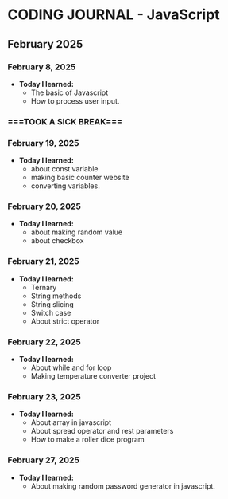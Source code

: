 # CODING JOURNAL - JavaScript

## February 2025
### February 8, 2025
- **Today I learned:** 
  - The basic of Javascript
  - How to process user input.

### ===TOOK A SICK BREAK===

### February 19, 2025
- **Today I learned:** 
  - about const variable
  - making basic counter website
  - converting variables.

### February 20, 2025
- **Today I learned:** 
  - about making random value
  - about checkbox

### February 21, 2025
- **Today I learned:** 
  - Ternary
  - String methods
  - String slicing
  - Switch case
  - About strict operator

### February 22, 2025
- **Today I learned:** 
  - About while and for loop
  - Making temperature converter project

### February 23, 2025
- **Today I learned:** 
  - About array in javascript
  - About spread operator and rest parameters
  - How to make a roller dice program

### February 27, 2025
- **Today I learned:** 
  - About making random password generator in javascript.